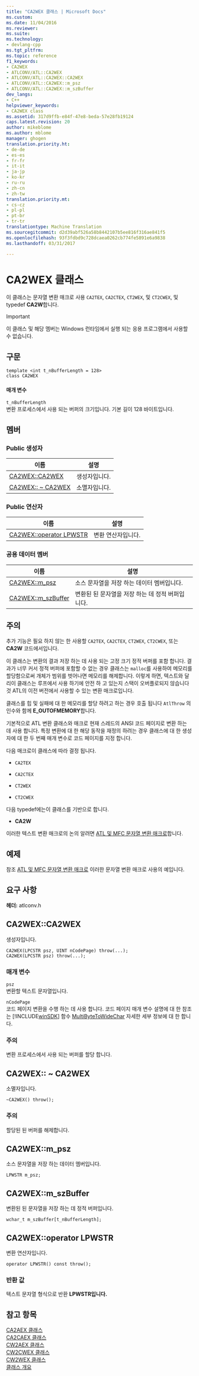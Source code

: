 ```yaml
---
title: "CA2WEX 클래스 | Microsoft Docs"
ms.custom: 
ms.date: 11/04/2016
ms.reviewer: 
ms.suite: 
ms.technology:
- devlang-cpp
ms.tgt_pltfrm: 
ms.topic: reference
f1_keywords:
- CA2WEX
- ATLCONV/ATL::CA2WEX
- ATLCONV/ATL::CA2WEX::CA2WEX
- ATLCONV/ATL::CA2WEX::m_psz
- ATLCONV/ATL::CA2WEX::m_szBuffer
dev_langs:
- C++
helpviewer_keywords:
- CA2WEX class
ms.assetid: 317d9ffb-e84f-47e8-beda-57e28fb19124
caps.latest.revision: 20
author: mikeblome
ms.author: mblome
manager: ghogen
translation.priority.ht:
- de-de
- es-es
- fr-fr
- it-it
- ja-jp
- ko-kr
- ru-ru
- zh-cn
- zh-tw
translation.priority.mt:
- cs-cz
- pl-pl
- pt-br
- tr-tr
translationtype: Machine Translation
ms.sourcegitcommit: d2d39abf526a58b8442107b5ee816f316ae841f5
ms.openlocfilehash: 93f3fdbd9c728dcaea0262cb774fe5891e6a9838
ms.lasthandoff: 03/31/2017

---
```

# <a name="ca2wex-class"></a>CA2WEX 클래스
이 클래스는 문자열 변환 매크로 사용 `CA2TEX`, `CA2CTEX`, `CT2WEX`, 및 `CT2CWEX`, 및 typedef **CA2W**합니다.  
  
> [!IMPORTANT]
>  이 클래스 및 해당 멤버는 Windows 런타임에서 실행 되는 응용 프로그램에서 사용할 수 없습니다.  
  
## <a name="syntax"></a>구문  
  
```
template <int t_nBufferLength = 128>
class CA2WEX
```  
  
#### <a name="parameters"></a>매개 변수  
 `t_nBufferLength`  
 변환 프로세스에서 사용 되는 버퍼의 크기입니다. 기본 길이 128 바이트입니다.  
  
## <a name="members"></a>멤버  
  
### <a name="public-constructors"></a>Public 생성자  
  
|이름|설명|  
|----------|-----------------|  
|[CA2WEX::CA2WEX](#ca2wex)|생성자입니다.|  
|[CA2WEX:: ~ CA2WEX](#dtor)|소멸자입니다.|  
  
### <a name="public-operators"></a>Public 연산자  
  
|이름|설명|  
|----------|-----------------|  
|[CA2WEX::operator LPWSTR](#operator_lpwstr)|변환 연산자입니다.|  
  
### <a name="public-data-members"></a>공용 데이터 멤버  
  
|이름|설명|  
|----------|-----------------|  
|[CA2WEX::m_psz](#m_psz)|소스 문자열을 저장 하는 데이터 멤버입니다.|  
|[CA2WEX::m_szBuffer](#m_szbuffer)|변환된 된 문자열을 저장 하는 데 정적 버퍼입니다.|  
  
## <a name="remarks"></a>주의  
 추가 기능은 필요 하지 않는 한 사용할 `CA2TEX`, `CA2CTEX`, `CT2WEX`, `CT2CWEX`, 또는 **CA2W** 코드에서입니다.  
  
 이 클래스는 변환의 결과 저장 하는 데 사용 되는 고정 크기 정적 버퍼를 포함 합니다. 결과가 너무 커서 정적 버퍼에 포함할 수 없는 경우 클래스는 `malloc`를 사용하여 메모리를 할당함으로써 개체가 범위를 벗어나면 메모리를 해제합니다. 이렇게 하면, 텍스트와 달리이 클래스는 루프에서 사용 하기에 안전 하 고 있는지 스택이 오버플로되지 않습니다 것 ATL의 이전 버전에서 사용할 수 있는 변환 매크로입니다.  
  
 클래스를 힙 및 실패에 대 한 메모리를 할당 하려고 하는 경우 호출 됩니다 `AtlThrow` 의 인수와 함께 **E_OUTOFMEMORY**합니다.  
  
 기본적으로 ATL 변환 클래스와 매크로 현재 스레드의 ANSI 코드 페이지로 변환 하는 데 사용 합니다. 특정 변환에 대 한 해당 동작을 재정의 하려는 경우 클래스에 대 한 생성자에 대 한 두 번째 매개 변수로 코드 페이지를 지정 합니다.  
  
 다음 매크로이 클래스에 따라 결정 됩니다.  
  
- `CA2TEX`  
  
- `CA2CTEX`  
  
- `CT2WEX`  
  
- `CT2CWEX`  
  
 다음 typedef에는이 클래스를 기반으로 합니다.  
  
- **CA2W**  
  
 이러한 텍스트 변환 매크로의 논의 알려면 [ATL 및 MFC 문자열 변환 매크로](string-conversion-macros.md)합니다.  
  
## <a name="example"></a>예제  
 참조 [ATL 및 MFC 문자열 변환 매크로](string-conversion-macros.md) 이러한 문자열 변환 매크로 사용의 예입니다.  
  
## <a name="requirements"></a>요구 사항  
 **헤더:** atlconv.h  
  
##  <a name="ca2wex"></a>CA2WEX::CA2WEX  
 생성자입니다.  
  
```
CA2WEX(LPCSTR psz, UINT nCodePage) throw(...);
CA2WEX(LPCSTR psz) throw(...);
```  
  
### <a name="parameters"></a>매개 변수  
 `psz`  
 변환할 텍스트 문자열입니다.  
  
 `nCodePage`  
 코드 페이지 변환을 수행 하는 데 사용 합니다. 코드 페이지 매개 변수 설명에 대 한 참조는 [!INCLUDE[winSDK](../../atl/includes/winsdk_md.md)] 함수 [MultiByteToWideChar](http://msdn.microsoft.com/library/windows/desktop/dd319072) 자세한 세부 정보에 대 한 합니다.  
  
### <a name="remarks"></a>주의  
 변환 프로세스에서 사용 되는 버퍼를 할당 합니다.  
  
##  <a name="dtor"></a>CA2WEX:: ~ CA2WEX  
 소멸자입니다.  
  
```
~CA2WEX() throw();
```  
  
### <a name="remarks"></a>주의  
 할당된 된 버퍼를 해제합니다.  
  
##  <a name="m_psz"></a>CA2WEX::m_psz  
 소스 문자열을 저장 하는 데이터 멤버입니다.  
  
```
LPWSTR m_psz;
```  
  
##  <a name="m_szbuffer"></a>CA2WEX::m_szBuffer  
 변환된 된 문자열을 저장 하는 데 정적 버퍼입니다.  
  
```
wchar_t m_szBuffer[t_nBufferLength];
```  
  
##  <a name="operator_lpwstr"></a>CA2WEX::operator LPWSTR  
 변환 연산자입니다.  
  
```  
operator LPWSTR() const throw();
```  
  
### <a name="return-value"></a>반환 값  
 텍스트 문자열 형식으로 반환 **LPWSTR입니다.**  
  
## <a name="see-also"></a>참고 항목  
 [CA2AEX 클래스](../../atl/reference/ca2aex-class.md)   
 [CA2CAEX 클래스](../../atl/reference/ca2caex-class.md)   
 [CW2AEX 클래스](../../atl/reference/cw2aex-class.md)   
 [CW2CWEX 클래스](../../atl/reference/cw2cwex-class.md)   
 [CW2WEX 클래스](../../atl/reference/cw2wex-class.md)   
 [클래스 개요](../../atl/atl-class-overview.md)

